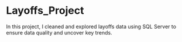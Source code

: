 # Layoffs_Project
In this project, I cleaned and explored layoffs data using SQL Server to ensure data quality and uncover key trends.
